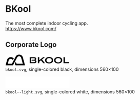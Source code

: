 # BKool

The most complete indoor cycling app.  
https://www.bkool.com/


## Corporate Logo

<img src="bkool.svg" alt="Logo in black" width="200"/><br/>
`bkool.svg`,
single-colored black,
dimensions 560×100

<img src="bkool--light.svg" alt="Logo in white" width="200"/><br/>
`bkool--light.svg`,
single-colored white,
dimensions 560×100
